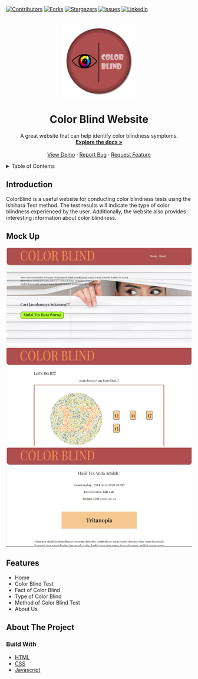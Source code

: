 [![Contributors][contributors-shield]][contributors-url]
[![Forks][forks-shield]][forks-url]
[![Stargazers][stars-shield]][stars-url]
[![Issues][issues-shield]][issues-url]
[![LinkedIn][linkedin-shield]][linkedin-url]

<!-- PROJECT LOGO -->
<br />
<div align="center">
  <a href="https://github.com/acalapatih/ColorBlind_website">
    <img src="img/ColorBlind_logo.png" alt="Logo" width="200" height="200">
  </a>

  <h1 align="center">Color Blind Website</h3>

  <p align="center">
    A great website that can help identify color blindness symptoms.
    <br />
    <a href="https://github.com/acalapatih/ColorBlind_website"><strong>Explore the docs »</strong></a>
    <br />
    <br />
    <a href="https://colorblind-project.netlify.app/">View Demo</a>
    ·
    <a href="https://github.com/acalapatih/ColorBlind_website/issues">Report Bug</a>
    ·
    <a href="https://github.com/acalapatih/ColorBlind_website/issues">Request Feature</a>
  </p>
</div>

<!-- TABLE OF CONTENTS -->
<details>
  <summary>Table of Contents</summary>
  <ol>
    <li><a href="#introduction">Introduction</a></li>
    <li><a href="#mock-up">Mock Up</a></li>
    <li><a href="#features">Features</a></li>
    <li>
      <a href="#about-the-project">About The Project</a>
      <ul>
        <li><a href="#build-with">Build With</a></li>
      </ul>
    </li>
  </ol>
</details>

## Introduction
ColorBlind is a useful website for conducting color blindness tests using the Ishihara Test method. The test results will indicate the type of color blindness experienced by the user. Additionally, the website also provides interesting information about color blindness.

## Mock Up
<img src="img/mockup_home.png" alt="Mockup Home">
<img src="img/mockup_tes.png" alt="Mockup Test">
<img src="img/mockup_hasil.png" alt="Mockup Hasil Tes">

## Features
- Home
- Color Blind Test
- Fact of Color Blind
- Type of Color Blind
- Method of Color Blind Test
- About Us

## About The Project
### Build With
- [HTML](https://www.w3schools.com/html/)
- [CSS](https://www.w3schools.com/css/)
- [Javascript](https://www.w3schools.com/js/)

<!-- MARKDOWN LINKS & IMAGES -->
<!-- https://www.markdownguide.org/basic-syntax/#reference-style-links -->
[contributors-shield]: https://img.shields.io/github/contributors/acalapatih/ColorBlind_website.svg?style=for-the-badge
[contributors-url]: https://github.com/acalapatih/ColorBlind_website/graphs/contributors
[forks-shield]: https://img.shields.io/github/forks/acalapatih/ColorBlind_website.svg?style=for-the-badge
[forks-url]: https://github.com//acalapatih/ColorBlind_website/network/members
[stars-shield]: https://img.shields.io/github/stars/acalapatih/ColorBlind_website.svg?style=for-the-badge
[stars-url]: https://github.com//acalapatih/ColorBlind_website/stargazers
[issues-shield]: https://img.shields.io/github/issues/acalapatih/ColorBlind_website.svg?style=for-the-badge
[issues-url]: https://github.com//acalapatih/ColorBlind_website/issues
[linkedin-shield]: https://img.shields.io/badge/-LinkedIn-black.svg?style=for-the-badge&logo=linkedin&colorB=555
[linkedin-url]: https://linkedin.com/in/amir-acalapati-henry
